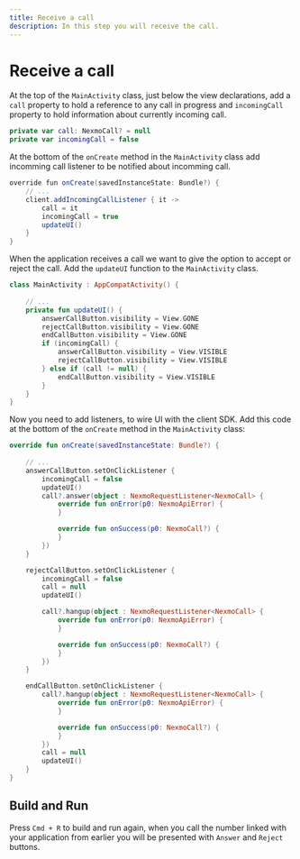 ```yaml
---
title: Receive a call
description: In this step you will receive the call.
---
```


# Receive a call

At the top of the `MainActivity` class, just below the view declarations, add a `call` property to hold a reference to any call in progress and `incomingCall` property to hold information about currently incoming call.

```kotlin
private var call: NexmoCall? = null
private var incomingCall = false
```

At the bottom of the `onCreate` method in the `MainActivity` class add incomming call listener to be notified about incomming call.

```java
override fun onCreate(savedInstanceState: Bundle?) {
    // ...
    client.addIncomingCallListener { it ->
        call = it
        incomingCall = true
        updateUI()
    }
}
```

When the application receives a call we want to give the option to accept or reject the call. Add the `updateUI` function to the `MainActivity` class.

```kotlin
class MainActivity : AppCompatActivity() {
    
    // ...
    private fun updateUI() {
        answerCallButton.visibility = View.GONE
        rejectCallButton.visibility = View.GONE
        endCallButton.visibility = View.GONE
        if (incomingCall) {
            answerCallButton.visibility = View.VISIBLE
            rejectCallButton.visibility = View.VISIBLE
        } else if (call != null) {
            endCallButton.visibility = View.VISIBLE
        }
    }
}
```

Now you need to add listeners, to wire UI with the client SDK. Add this code at the bottom of the `onCreate` method in the `MainActivity` class:

```kotlin
override fun onCreate(savedInstanceState: Bundle?) {
        
    // ...
    answerCallButton.setOnClickListener {
        incomingCall = false
        updateUI()
        call?.answer(object : NexmoRequestListener<NexmoCall> {
            override fun onError(p0: NexmoApiError) {
            }

            override fun onSuccess(p0: NexmoCall?) {
            }
        })
    }

    rejectCallButton.setOnClickListener {
        incomingCall = false
        call = null
        updateUI()

        call?.hangup(object : NexmoRequestListener<NexmoCall> {
            override fun onError(p0: NexmoApiError) {
            }

            override fun onSuccess(p0: NexmoCall?) {
            }
        })
    }

    endCallButton.setOnClickListener {
        call?.hangup(object : NexmoRequestListener<NexmoCall> {
            override fun onError(p0: NexmoApiError) {
            }

            override fun onSuccess(p0: NexmoCall?) {
            }
        })
        call = null
        updateUI()
    }
}      
```

## Build and Run

Press `Cmd + R` to build and run again, when you call the number linked with your application from earlier you will be presented with `Answer` and `Reject` buttons.
